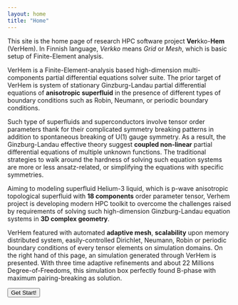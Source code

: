 ```yaml
---
layout: home
title: "Home"
---
```


This site is the home page of research HPC software project **Ver**kko-**Hem** (VerHem). In Finnish language, *Verkko* means *Grid* or *Mesh*, which is basic setup of Finite-Element analysis.

VerHem is a Finite-Element-analysis based high-dimension multi-components partial differential equations solver suite. The prior target of VerHem is system of stationary Ginzburg-Landau partial differential equations of **anisotropic superfluid** in the presence of different types of boundary conditions such as Robin, Neumann, or periodic boundary conditions. 

Such type of superfluids and superconductors involve tensor order parameters thank for their complicated symmetry breaking patterns in addition to spontaneous breaking of U(1) gauge symmetry. As a result, the Ginzburg-Landau effective theory suggest **coupled non-linear** partial differential equations of multiple unknown functions. The traditional strategies to walk around the hardness of solving such equation systems are more or less ansatz-related, or simplifying the equations with specific symmetries. 

Aiming to modeling superfluid Helium-3 liquid, which is p-wave anisotropic topological superfluid with **18 components** order parameter tensor, Verhem project is developing modern HPC toolkit to overcome the challenges raised by requirements of solving such high-dimension Ginzburg-Landau equation systems in **3D complex geometry**. 

VerHem featured with automated **adaptive mesh**, **scalability** upon memory distributed system, easily-controlled Dirichlet, Neumann, Robin or periodic boundary conditions of every tensor elements on simulation domains. On the right hand of this page, an simulation generated through VerHem is presented. With three time adaptive refinements and about 22 Millions Degree-of-Freedoms, this simulation box perfectly found B-phase with maximum pairing-breaking as solution.      

<button type="button" class="btn btn-outline-success" href="www.duckduckgo.com">Get Start!</button>